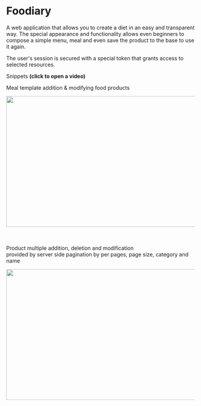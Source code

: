 # Foodiary

A web application that allows you to create a diet in an easy and transparent way. The special appearance and functionality allows even beginners to compose a simple menu, meal and even save the product to the base to use it again.

The user's session is secured with a special token that grants access to selected resources.

<p font-size=25px>Snippets <b>(click to open a video)</b></p>

<p>Meal template addition & modifying food products</p>
<div align="left">
      <a href="https://drive.google.com/file/d/1tfyf_5F43ygxNYjocBXSFw5M-pWQRUtB/view?usp=sharing">
         <img src="https://i.imgur.com/Hk9O1KH.png" width="650" height="350">
      </a>
</div>
<br><br>

<p>Product multiple addition, deletion and modification <br> provided by server side pagination by per pages, page size, category and name </p>
<div align="left">
      <a href="https://drive.google.com/file/d/1tfyf_5F43ygxNYjocBXSFw5M-pWQRUtB/view?usp=sharing">
         <img src="https://i.imgur.com/JkSxZXR.png" width="650" height="350">
      </a>
</div>

